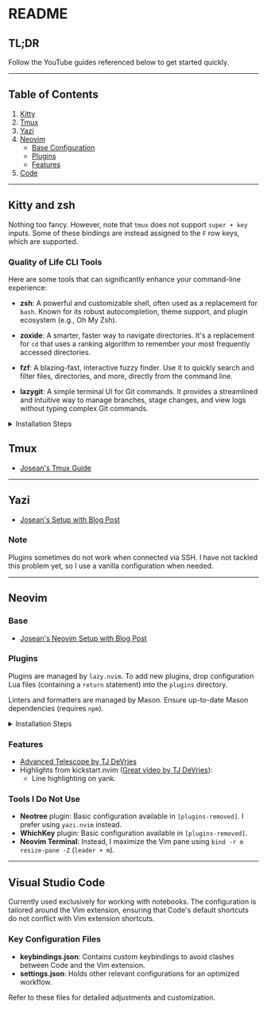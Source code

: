 # README

## TL;DR

Follow the YouTube guides referenced below to get started quickly.

---

## Table of Contents

1. [Kitty](#kitty-and-zsh)
2. [Tmux](#tmux)
3. [Yazi](#yazi)
4. [Neovim](#neovim)
   - [Base Configuration](#base)
   - [Plugins](#plugins)
   - [Features](#features)
5. [Code](#visual-studio-code)

---

## Kitty and zsh

Nothing too fancy. However, note that `tmux` does not support `super + key` inputs. Some of these bindings are instead assigned to the `F` row keys, which are supported.

### Quality of Life CLI Tools

Here are some tools that can significantly enhance your command-line experience:

- **zsh**: A powerful and customizable shell, often used as a replacement for `bash`. Known for its robust autocompletion, theme support, and plugin ecosystem (e.g., Oh My Zsh).

- **zoxide**: A smarter, faster way to navigate directories. It's a replacement for `cd` that uses a ranking algorithm to remember your most frequently accessed directories.

- **fzf**: A blazing-fast, interactive fuzzy finder. Use it to quickly search and filter files, directories, and more, directly from the command line.

- **lazygit**: A simple terminal UI for Git commands. It provides a streamlined and intuitive way to manage branches, stage changes, and view logs without typing complex Git commands.

<details><summary>Installation Steps</summary
   
 ```
 sudo apt update
 sudo apt install build-essential

 # Rust
 curl --proto '=https' --tlsv1.2 -sSf https://sh.rustup.rs | sh
 rustup update

 # Yazi

 ## Yazi is available as `yazi-fm` and `yazi-cli` on crates.io. To

 install them, setup the latest stable Rust toolchain via rustup:

 cargo install --locked yazi-fm yazi-cli

 ## If it fails to build, please check if make and gcc is installed on your system.

 # ripgrep

 cargo install ripgrep

 # lsd

 cargo install lsd

 # zoxide

 curl -sSfL https://raw.githubusercontent.com/ajeetdsouza/zoxide/main/install.sh | sh

 # fzf

 git clone --depth 1 https://github.com/junegunn/fzf.git ~/.fzf
 ~/.fzf/install

 # lazygit

 sudo apt install -y software-properties-common
 sudo add-apt-repository -y ppa:lazygit-team/release
 sudo apt update
 sudo apt install -y lazygit
 ```
</details>

## Tmux

- [Josean's Tmux Guide](https://www.youtube.com/watch?v=U-omALWIBos)

---

## Yazi

- [Josean's Setup with Blog Post](https://www.youtube.com/watch?v=iKb3cHDD9hw)

### Note

Plugins sometimes do not work when connected via SSH. I have not tackled this problem yet, so I use a vanilla configuration when needed.

---

## Neovim

### Base

- [Josean's Neovim Setup with Blog Post](https://www.youtube.com/watch?v=6pAG3BHurdM)

### Plugins

Plugins are managed by `lazy.nvim`. To add new plugins, drop configuration Lua files (containing a `return` statement) into the `plugins` directory.

Linters and formatters are managed by Mason. Ensure up-to-date Mason dependencies (requires `npm`).

<details>
  <summary>Installation Steps</summary>

```bash
sudo apt update -y
sudo apt install -y git

# Install Curl (or Wget as an alternative)
sudo apt install -y curl
# sudo apt install -y wget

# Install Unzip
sudo apt install -y unzip

# Install GNU Tar
sudo apt install -y tar
# sudo apt install -y gtar  # Alternative for some platforms

# Install Gzip
sudo apt install -y gzip

# Install Node.js and npm (Node Package Manager). Adjust for a newer version if needed.
curl -fsSL https://deb.nodesource.com/setup_18.x | sudo -E bash -
sudo apt install -y nodejs  # npm is included with Node.js

# Install Cargo (Rust's package manager)
curl --proto '=https' --tlsv1.2 -sSf https://sh.rustup.rs | sh -s -- -y
# Add Cargo to PATH
source $HOME/.cargo/env
```

</details>

### Features

- [Advanced Telescope by TJ DeVries](https://www.youtube.com/watch?v=xdXE1tOT-qg)
- Highlights from kickstart.nvim ([Great video by TJ DeVries](https://www.youtube.com/watch?v=m8C0Cq9Uv9o&t=103s)):
  - Line highlighting on yank.

### Tools I Do Not Use

- **Neotree** plugin: Basic configuration available in `[plugins-removed]`. I prefer using `yazi.nvim` instead.
- **WhichKey** plugin: Basic configuration available in `[plugins-removed]`.
- **Neovim Terminal**: Instead, I maximize the Vim pane using `bind -r m resize-pane -Z` (`leader + m`).

---

## Visual Studio Code

Currently used exclusively for working with notebooks. The configuration is tailored around the Vim extension, ensuring that Code's default shortcuts do not conflict with Vim extension shortcuts.

### Key Configuration Files

- **keybindings.json**: Contains custom keybindings to avoid clashes between Code and the Vim extension.
- **settings.json**: Holds other relevant configurations for an optimized workflow.

Refer to these files for detailed adjustments and customization.
